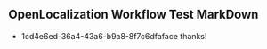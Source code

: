 ## OpenLocalization Workflow Test MarkDown
* 1cd4e6ed-36a4-43a6-b9a8-8f7c6dfaface 
thanks!<!--HONumber=Mar16_HO2-->
